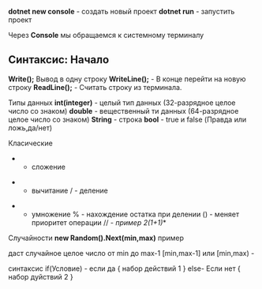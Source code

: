 **dotnet new console** - создать новый проект
**dotnet run** - запустить проект

Через **Console** мы обращаемся к системному терминалу


## Синтаксис: Начало ##
**Write();** Вывод в одну строку
**WriteLine();** - В конце перейти на новую строку
**ReadLine();** - Считать строку из терминала.

Типы данных
**int(integer)** - целый тип данных (32-разрядное целое число со знаком)
**double** - вещественный ти данных (64-разрядное целое число со знаком) 
**String** - строка
**bool** - true и false (Правда или ложь,да/нет)

Класические
+ - сложение
- - вычитание
/ - деление
* - умножение
% - нахождение остатка при делении
() - меняет приоритет операции // - **пример 2*(1+1)**

Случайности
**new Random().Next(min,max)** пример

даст случайное целое число от min до max-1 [min,max-1] или [min,max) - 

синтакcис
if(Условие) - если да
{
    набор действий 1
}
else- Если нет
{
    набор дуйствий 2
}